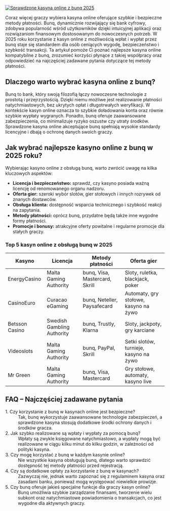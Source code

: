 [![Sprawdzone kasyna online z bunq 2025](https://123-caf.pages.dev/gitsignup.png)](https://vrmoo.ru/Bt82HjjY)

<p>Coraz więcej graczy wybiera kasyna online oferujące szybkie i bezpieczne metody płatności. Bunq, dynamicznie rozwijający się bank cyfrowy, zdobywa popularność wśród użytkowników dzięki intuicyjnej aplikacji oraz rozwiązaniom finansowym dostosowanym do nowoczesnych potrzeb. W 2025 roku korzystanie z kasyn online z możliwością wpłat i wypłat przez bunq staje się standardem dla osób ceniących wygodę, bezpieczeństwo i szybkość transakcji. Ta artykuł pomoże Ci poznać najlepsze kasyna online kompatybilne z bunq, zrozumieć korzyści płynące z takiej współpracy oraz odpowiedzieć na najczęściej zadawane pytania dotyczące tej metody płatności.</p>  <h2>Dlaczego warto wybrać kasyna online z bunq?</h2> <p>Bunq to bank, który swoją filozofią łączy nowoczesne technologie z prostotą i przejrzystością. Dzięki niemu możliwe jest realizowanie płatności natychmiastowych, bez ukrytych opłat i długotrwałych weryfikacji. W kontekście kasyn online oznacza to szybkie doładowania konta oraz równie szybkie wypłaty wygranych. Ponadto, bunq oferuje zaawansowane zabezpieczenia, co minimalizuje ryzyko oszustw czy utraty środków. Sprawdzone kasyna online akceptujące bunq spełniają wysokie standardy licencyjne i dbają o ochronę danych swoich graczy.</p>  <h2>Jak wybrać najlepsze kasyno online z bunq w 2025 roku?</h2> <p>Wybierając kasyno online z obsługą bunq, warto zwrócić uwagę na kilka kluczowych aspektów:</p> <ul> <li><strong>Licencja i bezpieczeństwo:</strong> sprawdź, czy kasyno posiada ważną licencję od renomowanego organu nadzoru.</li> <li><strong>Oferta gier:</strong> szeroki wybór slotów, gier stołowych i innych rozrywek od znanych dostawców.</li> <li><strong>Obsługa klienta:</strong> dostępność wsparcia technicznego i szybkość reakcji na zapytania.</li> <li><strong>Metody płatności:</strong> oprócz bunq, przydatne będą także inne wygodne formy płatności.</li> <li><strong>Promocje i bonusy:</strong> atrakcyjne oferty powitalne i regularne promocje dla stałych graczy.</li> </ul>  <h3>Top 5 kasyn online z obsługą bunq w 2025</h3> <table>   <thead>     <tr>       <th>Kasyno</th>       <th>Licencja</th>       <th>Metody płatności</th>       <th>Oferta gier</th>     </tr>   </thead>   <tbody>     <tr>       <td>EnergyCasino</td>       <td>Malta Gaming Authority</td>       <td>bunq, Visa, Mastercard, Skrill</td>       <td>Sloty, ruletka, blackjack, poker</td>     </tr>     <tr>       <td>CasinoEuro</td>       <td>Curacao eGaming</td>       <td>bunq, Neteller, Paysafecard</td>       <td>Automaty, gry stołowe, kasyno na żywo</td>     </tr>     <tr>       <td>Betsson Casino</td>       <td>Swedish Gambling Authority</td>       <td>bunq, Trustly, Klarna</td>       <td>Sloty, jackpoty, gry karciane</td>     </tr>     <tr>       <td>Videoslots</td>       <td>Malta Gaming Authority</td>       <td>bunq, PayPal, Skrill</td>       <td>Setki slotów, turnieje, kasyno na żywo</td>     </tr>     <tr>       <td>Mr Green</td>       <td>Malta Gaming Authority</td>       <td>bunq, Visa, Mastercard</td>       <td>Gry stołowe, automaty, kasyno live</td>     </tr>   </tbody> </table>  <h2>FAQ – Najczęściej zadawane pytania</h2> <dl>   <dt>1. Czy korzystanie z bunq w kasynach online jest bezpieczne?</dt>   <dd>Tak, bunq wykorzystuje zaawansowane technologie zabezpieczeń, a sprawdzone kasyna stosują dodatkowe środki ochrony danych i środków gracza.</dd>    <dt>2. Jak szybko realizowane są wpłaty i wypłaty za pomocą bunq?</dt>   <dd>Wpłaty są zwykle księgowane natychmiastowo, a wypłaty mogą być realizowane w ciągu kilku minut do kilku godzin, w zależności od polityki kasyna.</dd>    <dt>3. Czy mogę korzystać z bunq w każdym kasynie online?</dt>   <dd>Nie wszystkie kasyna obsługują bunq, dlatego warto sprawdzić dostępność tej metody płatności przed rejestracją.</dd>    <dt>4. Czy są dodatkowe opłaty za korzystanie z bunq w kasynach?</dt>   <dd>Zazwyczaj nie, jednak warto zapoznać się z regulaminem kasyna oraz zasadami banku, ponieważ mogą występować niewielkie prowizje.</dd>    <dt>5. Czy bunq oferuje jakieś specjalne funkcje dla graczy kasyn online?</dt>   <dd>Bunq umożliwia szybkie zarządzanie finansami, tworzenie wielu subkont oraz natychmiastowe powiadomienia o transakcjach, co jest wygodne dla aktywnych graczy.</dd> </dl>
